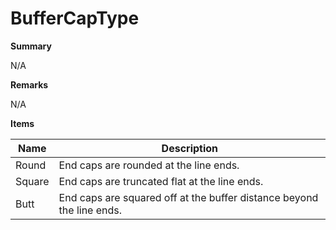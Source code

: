 # BufferCapType

**Summary**

N/A

**Remarks**

N/A

**Items**

|Name|Description|
|---|---|
|Round|End caps are rounded at the line ends.|
|Square|End caps are truncated flat at the line ends.|
|Butt|End caps are squared off at the buffer distance beyond the line ends.|

